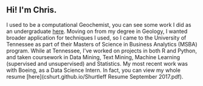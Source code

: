 ## Hi! I'm Chris.

I used to be a computational Geochemist, you can see some work I did as an undergraduate [here](http://ammin.geoscienceworld.org/content/102/4/804). Moving on from my degree in Geology, I wanted broader application for techniques I used, so I came to the University of Tennessee as part of their Masters of Science in Business Analytics (MSBA) program. While at Tennessee, I've worked on projects in both R and Python, and taken coursework in Data Mining, Text Mining, Machine Learning (supervised and unsupervised) and Statistics. My most recent work was with Boeing, as a Data Science Intern. In fact, you can view my whole resume [here](cshurt.github.io/Shurtleff Resume September 2017.pdf).


